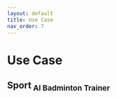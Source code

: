 ```yaml
---
layout: default
title: Use Case
nav_order: 7
---
```


# Use Case

## **Sport**<sub> AI Badminton Trainer
